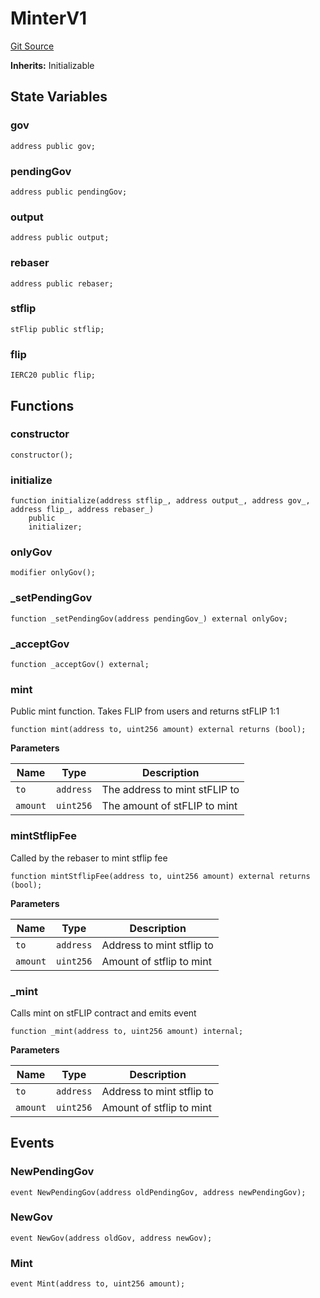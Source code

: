 # MinterV1
[Git Source](https://github.com/thunderhead-labs/stflip-contracts/blob/a54a4561fa7129ea9a332ff80d4d3e8aee76ae43/src/utils/MinterV1.sol)

**Inherits:**
Initializable


## State Variables
### gov

```solidity
address public gov;
```


### pendingGov

```solidity
address public pendingGov;
```


### output

```solidity
address public output;
```


### rebaser

```solidity
address public rebaser;
```


### stflip

```solidity
stFlip public stflip;
```


### flip

```solidity
IERC20 public flip;
```


## Functions
### constructor


```solidity
constructor();
```

### initialize


```solidity
function initialize(address stflip_, address output_, address gov_, address flip_, address rebaser_)
    public
    initializer;
```

### onlyGov


```solidity
modifier onlyGov();
```

### _setPendingGov


```solidity
function _setPendingGov(address pendingGov_) external onlyGov;
```

### _acceptGov


```solidity
function _acceptGov() external;
```

### mint

Public mint function. Takes FLIP from users and returns stFLIP 1:1


```solidity
function mint(address to, uint256 amount) external returns (bool);
```
**Parameters**

|Name|Type|Description|
|----|----|-----------|
|`to`|`address`|The address to mint stFLIP to|
|`amount`|`uint256`|The amount of stFLIP to mint|


### mintStflipFee

Called by the rebaser to mint stflip fee


```solidity
function mintStflipFee(address to, uint256 amount) external returns (bool);
```
**Parameters**

|Name|Type|Description|
|----|----|-----------|
|`to`|`address`|Address to mint stflip to|
|`amount`|`uint256`|Amount of stflip to mint|


### _mint

Calls mint on stFLIP contract and emits event


```solidity
function _mint(address to, uint256 amount) internal;
```
**Parameters**

|Name|Type|Description|
|----|----|-----------|
|`to`|`address`|Address to mint stflip to|
|`amount`|`uint256`|Amount of stflip to mint|


## Events
### NewPendingGov

```solidity
event NewPendingGov(address oldPendingGov, address newPendingGov);
```

### NewGov

```solidity
event NewGov(address oldGov, address newGov);
```

### Mint

```solidity
event Mint(address to, uint256 amount);
```

